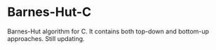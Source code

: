 # Barnes-Hut-C
Barnes-Hut algorithm for C. It contains both top-down and bottom-up approaches. Still updating.
